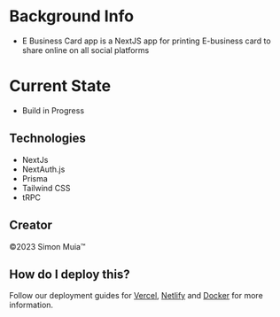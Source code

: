 # Background Info
 * E Business Card app is a NextJS app for printing E-business card to share online on all social platforms


# Current State
 * Build in Progress

## Technologies
 * NextJs
 * NextAuth.js
 * Prisma
 * Tailwind CSS
 * tRPC


## Creator

&copy;2023 Simon Muia&trade;

## How do I deploy this?

Follow our deployment guides for [Vercel](https://create.t3.gg/en/deployment/vercel), [Netlify](https://create.t3.gg/en/deployment/netlify) and [Docker](https://create.t3.gg/en/deployment/docker) for more information.
